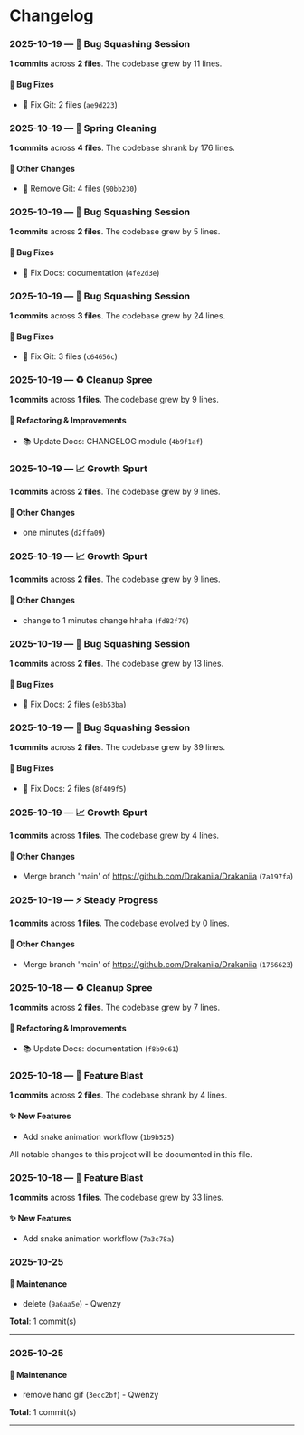 # Changelog


### 2025-10-19 — 🔧 Bug Squashing Session

**1 commits** across **2 files**. The codebase grew by 11 lines.

#### 🐛 Bug Fixes
- 🐛 Fix Git: 2 files (`ae9d223`)



### 2025-10-19 — 🧹 Spring Cleaning

**1 commits** across **4 files**. The codebase shrank by 176 lines.

#### 🔄 Other Changes
- 🐛 Remove Git: 4 files (`90bb230`)



### 2025-10-19 — 🔧 Bug Squashing Session

**1 commits** across **2 files**. The codebase grew by 5 lines.

#### 🐛 Bug Fixes
- 🐛 Fix Docs: documentation (`4fe2d3e`)



### 2025-10-19 — 🔧 Bug Squashing Session

**1 commits** across **3 files**. The codebase grew by 24 lines.

#### 🐛 Bug Fixes
- 🐛 Fix Git: 3 files (`c64656c`)



### 2025-10-19 — ♻️ Cleanup Spree

**1 commits** across **1 files**. The codebase grew by 9 lines.

#### 🔧 Refactoring & Improvements
- 📚 Update Docs: CHANGELOG module (`4b9f1af`)



### 2025-10-19 — 📈 Growth Spurt

**1 commits** across **2 files**. The codebase grew by 9 lines.

#### 🔄 Other Changes
- one minutes (`d2ffa09`)



### 2025-10-19 — 📈 Growth Spurt

**1 commits** across **2 files**. The codebase grew by 9 lines.

#### 🔄 Other Changes
- change to 1 minutes change hhaha (`fd82f79`)



### 2025-10-19 — 🔧 Bug Squashing Session

**1 commits** across **2 files**. The codebase grew by 13 lines.

#### 🐛 Bug Fixes
- 🐛 Fix Docs: 2 files (`e8b53ba`)



### 2025-10-19 — 🔧 Bug Squashing Session

**1 commits** across **2 files**. The codebase grew by 39 lines.

#### 🐛 Bug Fixes
- 🐛 Fix Docs: 2 files (`8f409f5`)



### 2025-10-19 — 📈 Growth Spurt

**1 commits** across **1 files**. The codebase grew by 4 lines.

#### 🔄 Other Changes
- Merge branch 'main' of https://github.com/Drakaniia/Drakaniia (`7a197fa`)



### 2025-10-19 — ⚡ Steady Progress

**1 commits** across **1 files**. The codebase evolved by 0 lines.

#### 🔄 Other Changes
- Merge branch 'main' of https://github.com/Drakaniia/Drakaniia (`1766623`)



### 2025-10-18 — ♻️ Cleanup Spree

**1 commits** across **2 files**. The codebase grew by 7 lines.

#### 🔧 Refactoring & Improvements
- 📚 Update Docs: documentation (`f8b9c61`)



### 2025-10-18 — 🚀 Feature Blast

**1 commits** across **2 files**. The codebase shrank by 4 lines.

#### ✨ New Features
- Add snake animation workflow (`1b9b525`)


All notable changes to this project will be documented in this file.

### 2025-10-18 — 🚀 Feature Blast

**1 commits** across **1 files**. The codebase grew by 33 lines.

#### ✨ New Features
- Add snake animation workflow (`7a3c78a`)

### 2025-10-25

#### 🔧 Maintenance

- delete (`9a6aa5e`) - Qwenzy

**Total**: 1 commit(s)

---

### 2025-10-25

#### 🔧 Maintenance

- remove hand gif (`3ecc2bf`) - Qwenzy

**Total**: 1 commit(s)

---

